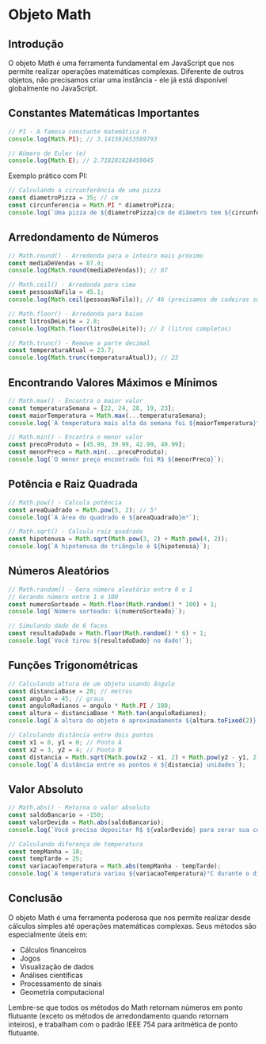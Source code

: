 # Objeto Math

## Introdução

O objeto Math é uma ferramenta fundamental em JavaScript que nos permite realizar operações matemáticas complexas. Diferente de outros objetos, não precisamos criar uma instância - ele já está disponível globalmente no JavaScript.

## Constantes Matemáticas Importantes

```javascript
// PI - A famosa constante matemática π
console.log(Math.PI); // 3.141592653589793

// Número de Euler (e)
console.log(Math.E); // 2.718281828459045
```

Exemplo prático com PI:
```javascript
// Calculando a circunferência de uma pizza
const diametroPizza = 35; // cm
const circunferencia = Math.PI * diametroPizza;
console.log(`Uma pizza de ${diametroPizza}cm de diâmetro tem ${circunferencia.toFixed(2)}cm de circunferência`);
```

## Arredondamento de Números

```javascript
// Math.round() - Arredonda para o inteiro mais próximo
const mediaDeVendas = 87.4;
console.log(Math.round(mediaDeVendas)); // 87

// Math.ceil() - Arredonda para cima
const pessoasNaFila = 45.1;
console.log(Math.ceil(pessoasNaFila)); // 46 (precisamos de cadeiras suficientes!)

// Math.floor() - Arredonda para baixo
const litrosDeLeite = 2.8;
console.log(Math.floor(litrosDeLeite)); // 2 (litros completos)

// Math.trunc() - Remove a parte decimal
const temperaturaAtual = 23.7;
console.log(Math.trunc(temperaturaAtual)); // 23
```

## Encontrando Valores Máximos e Mínimos

```javascript
// Math.max() - Encontra o maior valor
const temperaturaSemana = [22, 24, 28, 19, 23];
const maiorTemperatura = Math.max(...temperaturaSemana);
console.log(`A temperatura mais alta da semana foi ${maiorTemperatura}°C`);

// Math.min() - Encontra o menor valor
const precoProduto = [45.99, 39.99, 42.99, 49.99];
const menorPreco = Math.min(...precoProduto);
console.log(`O menor preço encontrado foi R$ ${menorPreco}`);
```

## Potência e Raiz Quadrada

```javascript
// Math.pow() - Calcula potência
const areaQuadrado = Math.pow(5, 2); // 5²
console.log(`A área do quadrado é ${areaQuadrado}m²`);

// Math.sqrt() - Calcula raiz quadrada
const hipotenusa = Math.sqrt(Math.pow(3, 2) + Math.pow(4, 2));
console.log(`A hipotenusa do triângulo é ${hipotenusa}`);
```

## Números Aleatórios

```javascript
// Math.random() - Gera número aleatório entre 0 e 1
// Gerando número entre 1 e 100
const numeroSorteado = Math.floor(Math.random() * 100) + 1;
console.log(`Número sorteado: ${numeroSorteado}`);

// Simulando dado de 6 faces
const resultadoDado = Math.floor(Math.random() * 6) + 1;
console.log(`Você tirou ${resultadoDado} no dado!`);
```

## Funções Trigonométricas

```javascript
// Calculando altura de um objeto usando ângulo
const distanciaBase = 20; // metros
const angulo = 45; // graus
const anguloRadianos = angulo * Math.PI / 180;
const altura = distanciaBase * Math.tan(anguloRadianos);
console.log(`A altura do objeto é aproximadamente ${altura.toFixed(2)} metros`);

// Calculando distância entre dois pontos
const x1 = 0, y1 = 0; // Ponto A
const x2 = 3, y2 = 4; // Ponto B
const distancia = Math.sqrt(Math.pow(x2 - x1, 2) + Math.pow(y2 - y1, 2));
console.log(`A distância entre os pontos é ${distancia} unidades`);
```

## Valor Absoluto

```javascript
// Math.abs() - Retorna o valor absoluto
const saldoBancario = -150;
const valorDevido = Math.abs(saldoBancario);
console.log(`Você precisa depositar R$ ${valorDevido} para zerar sua conta`);

// Calculando diferença de temperatura
const tempManha = 18;
const tempTarde = 25;
const variacaoTemperatura = Math.abs(tempManha - tempTarde);
console.log(`A temperatura variou ${variacaoTemperatura}°C durante o dia`);
```

## Conclusão

O objeto Math é uma ferramenta poderosa que nos permite realizar desde cálculos simples até operações matemáticas complexas. Seus métodos são especialmente úteis em:
- Cálculos financeiros
- Jogos
- Visualização de dados
- Análises científicas
- Processamento de sinais
- Geometria computacional

Lembre-se que todos os métodos do Math retornam números em ponto flutuante (exceto os métodos de arredondamento quando retornam inteiros), e trabalham com o padrão IEEE 754 para aritmética de ponto flutuante.
